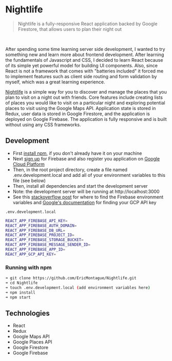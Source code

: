 # Nightlife

> Nightlife is a fully-responsive React application backed by Google Firestore, that allows users to plan their night out

<br>


After spending some time learning server side development, I wanted to try something new and learn more about frontend development. After learning the fundamentals of Javascript and CSS, I decided to learn React because of its simple yet powerful model for building UI components. Also, since React is not a framework that comes with "batteries included" it forced me to implement features such as client side routing and form validation by myself, which was a great learning experience.


[Nightlife](https://nightlife-5dd44.web.app/) is a simple way for you to discover and manage the places that you plan to visit on a night out with friends. Core features include creating lists of places you would like to visit on a particular night and exploring potential places to visit using the Google Maps API. Application state is stored in Redux, user data is stored in Google Firestore, and the application is deployed on Google Firebase. The application is fully responsive and is built without using any CSS frameworks.


## Development
- First [install npm](https://www.npmjs.com/get-npm), if you don't already have it on your machine
- Next [sign up](https://console.firebase.google.com/) for Firebase and also register you application on [Google Cloud Platform](https://console.cloud.google.com/home)
- Then, in the root project directory, create a file named .env.development.local and add all of your environment variables to this file (see below)
- Then, install all dependencies and start the development server
- Note: the development server will be running at http://localhost:3000
- See this [stackoverflow post](https://stackoverflow.com/questions/52500573/where-can-i-find-my-firebase-apikey-and-authdomain) for where to find the Firebase environment variables and [Google's documentation](https://developers.google.com/places/web-service/get-api-key) for finding your GCP API key


`.env.development.local`

```sh
REACT_APP_FIREBASE_API_KEY=
REACT_APP_FIREBASE_AUTH_DOMAIN=
REACT_APP_FIREBASE_DB_URL=
REACT_APP_FIREBASE_PROJECT_ID=
REACT_APP_FIREBASE_STORAGE_BUCKET=
REACT_APP_FIREBASE_MESSAGE_SENDER_ID=
REACT_APP_FIREBASE_APP_ID=
REACT_APP_GCP_API_KEY=

```

### Running with npm
```sh
➜ git clone https://github.com/EricMontague/Nightlife.git
➜ cd Nightlife
➜ touch .env.development.local (add environment variables here)
➜ npm install
➜ npm start
```


## Technologies
- React
- Redux
- Google Maps API
- Google Places API
- Google Firestore
- Google Firebase
